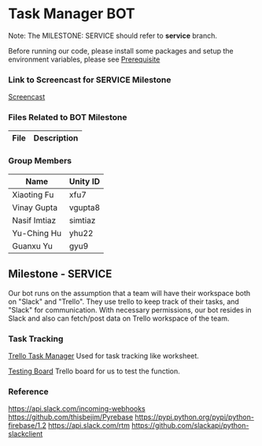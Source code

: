 # Task Manager BOT #

Note: The MILESTONE: SERVICE should refer to **service** branch.

Before running our code, please install some packages and setup the
environment variables, please see [Prerequisite](https://github.ncsu.edu/yhu22/CSC510_F17_Project/blob/service/src/README.md)

### Link to Screencast for SERVICE Milestone
[Screencast]()

### Files Related to BOT Milestone

File | Description
---  | ---


### Group Members

Name | Unity ID 
--- | --- 
Xiaoting Fu | xfu7
Vinay Gupta | vgupta8
Nasif Imtiaz | simtiaz
Yu-Ching Hu | yhu22
Guanxu Yu | gyu9

## Milestone - SERVICE ##
Our bot runs on the assumption that a team will have their workspace both on "Slack" and "Trello". They use trello to keep track of their tasks, and "Slack" for communication. With necessary permissions, our bot resides in Slack and also can fetch/post data on Trello workspace of the team. 


### Task Tracking
[Trello Task Manager](https://trello.com/b/MXYu6ZEy/task-manager-bot)  Used for task tracking like worksheet. 

[Testing Board](https://trello.com/b/3L2DxAis/test-board) Trello board for us to test the function.

### Reference
https://api.slack.com/incoming-webhooks
https://github.com/thisbejim/Pyrebase
https://pypi.python.org/pypi/python-firebase/1.2
https://api.slack.com/rtm
https://github.com/slackapi/python-slackclient
